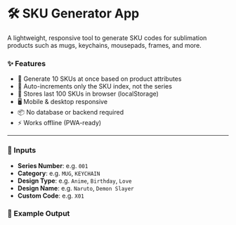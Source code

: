 # 🛠️ SKU Generator App

A lightweight, responsive tool to generate SKU codes for sublimation products such as mugs, keychains, mousepads, frames, and more.

### ✨ Features

- 🔢 Generate 10 SKUs at once based on product attributes
- 🔁 Auto-increments only the SKU index, not the series
- 💾 Stores last 100 SKUs in browser (localStorage)
- 🖥️ Mobile & desktop responsive
- 📦 No database or backend required
- ⚡ Works offline (PWA-ready)

---

### 🔧 Inputs
- **Series Number**: e.g. `001`
- **Category**: e.g. `MUG`, `KEYCHAIN`
- **Design Type**: e.g. `Anime`, `Birthday`, `Love`
- **Design Name**: e.g. `Naruto`, `Demon Slayer`
- **Custom Code**: e.g. `X01`

### 📌 Example Output
